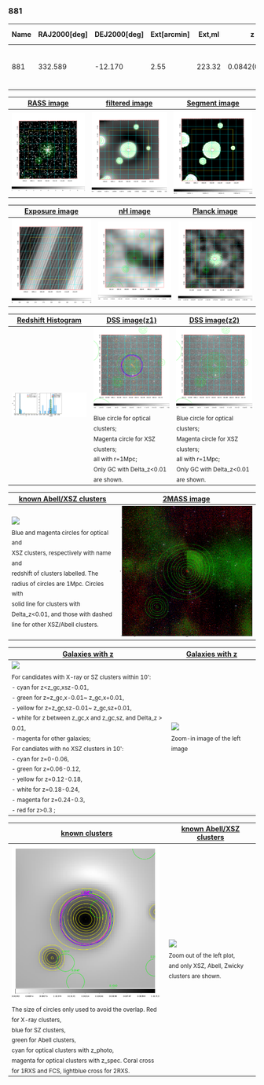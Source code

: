 <div STYLE="page-break-after: always;"></div>

### 881

|Name|RAJ2000[deg]|DEJ2000[deg] |Ext[arcmin]| Ext,ml | z | z_src| C|GC(XSZ,Delta_z<0.01)| GC(OPT,Delta_z<0.01)|GC| R_sig[arcmin] | R500[arcmin] | R500[Mpc]| CRsig[c/s] | CR500[c/s] |L500[1E44 erg/s]|F500[1E-12 erg/s/cm^2]| M500[1E14 Msun]|Tx[keV]|Cnt_sig|Beta|Rc[arcmin]|Comment|Alias|
|---|---|---|---|---|---|------|---|--------|---------|----------|---|---|---|---|---|---|---|---|---|---|---|---|---|---|
|881| 332.589| -12.170| 2.55| 223.32| 0.0842(0.006)| z1, z_xsz| B| L03, MCXC, PSZ2, Tar| A, W| A, L03, MCXC, PSZ2, Tar, W| 8.800| 11.793| 1.119| 0.735(0.062)| 0.778(0.066)| 2.557(0.088)| 14.532(0.498)| 4.32(0.07)| 5.42(0.06)| 201.6| 0.957(-0.059+0.031)| 5.261(-0.383+0.284)| -| k310|

|[RASS image](../image/881/881_img.pdf)|[filtered image](../image/881/881_fil.pdf)|[Segment image](../image/881/881_seg.pdf)|
|-------------------|--------------------|-------------------|
| <img src="../image/881/881_img.png" width="300">  | <img src="../image/881/881_fil.png" width="300">   | <img src="../image/881/881_seg.png" width="300">  |

|[Exposure image](../image/881/881_mex.pdf)| [nH image](../image/881/881_nh.pdf)| [Planck image](../image/881/881_p.pdf)|
|-------------------|--------------------|-------------------|
|<img src="../image/881/881_mex.png" width="300">   | <img src="../image/881/881_nh.png" width="300">    | <img src="../image/881/881_p.png" width="300"> |

|[Redshift Histogram](../image/881/881_zg.pdf) | [DSS image(z1)](../image/881/881_dss_z1.pdf)      |  [DSS image(z2)](../image/881/881_dss_z2.pdf)    |
|-------------------|--------------------|-------------------|
|<img src="../image/881/881_zg.png" width="300"> |<img src="../image/881/881_dss_z1.png" width="300"> <sub><br>Blue circle for optical clusters; <br>Magenta circle for XSZ clusters; <br>all with r=1Mpc; <br>Only GC with Delta_z<0.01 are shown. </sub>| <img src="../image/881/881_dss_z2.png" width="300"><sub><br>Blue circle for optical clusters; <br>Magenta circle for XSZ clusters; <br>all with r=1Mpc; <br>Only GC with Delta_z<0.01 are shown. </sub> |

|[known Abell/XSZ clusters](../image/881/881_m.pdf) | [2MASS image](../image/881/881_2mass.pdf)      |
|-------------------|-------------------|
|<img src=../image/881/881_m.png width="300"> <br><sub>Blue and magenta circles for optical and <br>XSZ clusters, respectively with name and <br>redshift of clusters labelled. The <br>radius of circles are 1Mpc. Circles with <br>solid line for clusters with <br>Delta_z<0.01, and those with dashed <br>line for other XSZ/Abell clusters.        </sub>|<img src="../image/881/881_2mass.png" width="300">  |

|[Galaxies with z](../image/881/881_opt_ned.pdf) |[Galaxies with z](../image/881/881_opt_ned_zoom.pdf) |
|-------------------|-------------------|
| <img src=../image/881/881_opt_ned.png width="300"> <br><sub> For candidates with X-ray or SZ clusters within 10': <br> - cyan for z<z_gc,xsz-0.01, <br> - green for z=z_gc,x-0.01~ z_gc,x+0.01, <br> - yellow for z=z_gc,sz-0.01~ z_gc,sz+0.01, <br> - white for z between z_gc,x and z_gc,sz, and Delta_z > 0.01, <br> - magenta for other galaxies; <br>For candiates with no XSZ clusters in 10': <br> - cyan for z=0-0.06, <br> - green for z=0.06-0.12, <br> - yellow for z=0.12-0.18, <br> - white for z=0.18-0.24, <br> - magenta for z=0.24-0.3, <br> - red for z>0.3 ;  </sub>|<img src=../image/881/881_opt_ned_zoom.png width="300">  <br><sub> Zoom-in image of the left image</sub>|

|[known clusters](../image/881/881_gc.pdf) |[known Abell/XSZ clusters](../image/881/881_gc_large.pdf) |
|-------------------|-------------------|
| <img src=../image/881/881_gc.png width="300"> <br><sub> The size of circles only used to avoid the overlap. Red for X-ray clusters, <br> blue for SZ clusters, <br> green for Abell clusters, <br> cyan for optical clusters with z_photo, <br> magenta for optical clusters with z_spec. Coral cross for 1RXS and FCS, lightblue cross for 2RXS. </sub>|<img src=../image/881/881_gc_large.png width="300"> <br><sub> Zoom out of the left plot, <br> and only XSZ, Abell, Zwicky clusters are shown. </sub> |



